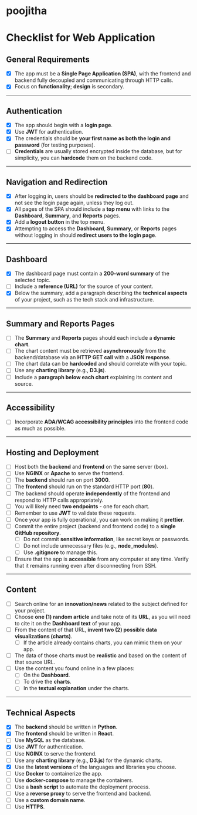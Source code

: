 # poojitha


# Checklist for Web Application

## General Requirements

- [X] The app must be a **Single Page Application (SPA)**, with the frontend and backend fully decoupled and communicating through HTTP calls.
- [X] Focus on **functionality**; **design** is secondary.

---

## Authentication

- [X] The app should begin with a **login page**.
- [X] Use **JWT** for authentication.
- [X] The credentials should be **your first name as both the login and password** (for testing purposes).
- [ ] **Credentials** are usually stored encrypted inside the database, but for simplicity, you can **hardcode** them on the backend code.

---

## Navigation and Redirection

- [X] After logging in, users should be **redirected to the dashboard page** and not see the login page again, unless they log out.
- [X] All pages of the SPA should include a **top menu** with links to the **Dashboard**, **Summary**, and **Reports** pages.
- [X] Add a **logout button** in the top menu.
- [X] Attempting to access the **Dashboard**, **Summary**, or **Reports** pages without logging in should **redirect users to the login page**.

---

## Dashboard

- [X] The dashboard page must contain a **200-word summary** of the selected topic.
- [ ] Include a **reference (URL)** for the source of your content.
- [X] Below the summary, add a paragraph describing the **technical aspects** of your project, such as the tech stack and infrastructure.

---

## Summary and Reports Pages

- [ ] The **Summary** and **Reports** pages should each include a **dynamic chart**.
- [ ] The chart content must be retrieved **asynchronously** from the backend/database via an **HTTP GET call** with a **JSON response**.
- [ ] The chart data can be **hardcoded** and should correlate with your topic.
- [ ] Use any **charting library** (e.g., **D3.js**).
- [ ] Include a **paragraph below each chart** explaining its content and source.

---

## Accessibility

- [ ] Incorporate **ADA/WCAG accessibility principles** into the frontend code as much as possible.

---

## Hosting and Deployment

- [ ] Host both the **backend** and **frontend** on the same server (box).
- [ ] Use **NGINX** or **Apache** to serve the frontend.
- [ ] The **backend** should run on port **3000**.
- [ ] The **frontend** should run on the standard HTTP port (**80**).
- [ ] The backend should operate **independently** of the frontend and respond to HTTP calls appropriately.
- [ ] You will likely need **two endpoints** - one for each chart.
- [ ] Remember to use **JWT** to validate these requests.
- [ ] Once your app is fully operational, you can work on making it **prettier**.
- [ ] Commit the entire project (backend and frontend code) to a **single GitHub repository**.
  - [ ] Do not commit **sensitive information**, like secret keys or passwords.
  - [ ] Do not include unnecessary files (e.g., **node_modules**).
  - [ ] Use **.gitignore** to manage this.
- [ ] Ensure that the app is **accessible** from any computer at any time. Verify that it remains running even after disconnecting from SSH.

---

## Content

- [ ] Search online for an **innovation/news** related to the subject defined for your project.
- [ ] Choose **one (1) random article** and take note of its **URL**, as you will need to cite it on the **Dashboard text** of your app.
- [ ] From the content of that URL, **invent two (2) possible data visualizations (charts)**.
  - [ ] If the article already contains charts, you can mimic them on your app.
- [ ] The data of those charts must be **realistic** and based on the content of that source URL.
- [ ] Use the content you found online in a few places:
  - [ ] On the **Dashboard**.
  - [ ] To drive the **charts**.
  - [ ] In the **textual explanation** under the charts.

---

## Technical Aspects

- [X] The **backend** should be written in **Python**.
- [X] The **frontend** should be written in **React**.
- [ ] Use **MySQL** as the database.
- [X] Use **JWT** for authentication.
- [ ] Use **NGINX** to serve the frontend.
- [ ] Use any **charting library** (e.g., **D3.js**) for the dynamic charts.
- [X] Use the **latest versions** of the languages and libraries you choose.
- [ ] Use **Docker** to containerize the app.
- [ ] Use **docker-compose** to manage the containers.
- [ ] Use a **bash script** to automate the deployment process.
- [ ] Use a **reverse proxy** to serve the frontend and backend.
- [ ] Use a **custom domain name**.
- [ ] Use **HTTPS**.
